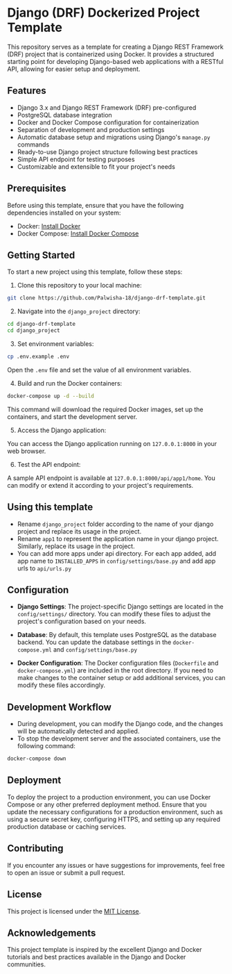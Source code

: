 # Django (DRF) Dockerized Project Template

This repository serves as a template for creating a Django REST Framework (DRF) project that is containerized using Docker. It provides a structured starting point for developing Django-based web applications with a RESTful API, allowing for easier setup and deployment.

## Features

- Django 3.x and Django REST Framework (DRF) pre-configured
- PostgreSQL database integration
- Docker and Docker Compose configuration for containerization
- Separation of development and production settings
- Automatic database setup and migrations using Django's `manage.py` commands
- Ready-to-use Django project structure following best practices
- Simple API endpoint for testing purposes
- Customizable and extensible to fit your project's needs

## Prerequisites

Before using this template, ensure that you have the following dependencies installed on your system:

- Docker: [Install Docker](https://www.docker.com/get-started)
- Docker Compose: [Install Docker Compose](https://docs.docker.com/compose/install/)

## Getting Started

To start a new project using this template, follow these steps:

1. Clone this repository to your local machine:

```bash
git clone https://github.com/Palwisha-18/django-drf-template.git
```

2. Navigate into the `django_project` directory:

```bash
cd django-drf-template
cd django_project
```

3. Set environment variables:

```bash
cp .env.example .env
```

Open the `.env` file and set the value of all environment variables.

4. Build and run the Docker containers:

```bash
docker-compose up -d --build
```

This command will download the required Docker images, set up the containers, and start the development server.

5. Access the Django application:

You can access the Django application running on `127.0.0.1:8000` in your web browser.

6. Test the API endpoint:

A sample API endpoint is available at `127.0.0.1:8000/api/app1/home`. You can modify or extend it according to your project's requirements.

## Using this template
- Rename `django_project` folder according to the name of your django project and replace its usage in the project.
- Rename `app1` to represent the application name in your django project. Similarly, replace its usage in the project.
- You can add more apps under api directory. For each app added, add app name to `INSTALLED_APPS` in `config/settings/base.py` and add app urls to `api/urls.py`

## Configuration

- **Django Settings**: The project-specific Django settings are located in the `config/settings/` directory. You can modify these files to adjust the project's configuration based on your needs.

- **Database**: By default, this template uses PostgreSQL as the database backend. You can update the database settings in the `docker-compose.yml` and `config/settings/base.py`

- **Docker Configuration**: The Docker configuration files (`Dockerfile` and `docker-compose.yml`) are included in the root directory. If you need to make changes to the container setup or add additional services, you can modify these files accordingly.

## Development Workflow

- During development, you can modify the Django code, and the changes will be automatically detected and applied.
- To stop the development server and the associated containers, use the following command:

```bash
docker-compose down
```

## Deployment

To deploy the project to a production environment, you can use Docker Compose or any other preferred deployment method. Ensure that you update the necessary configurations for a production environment, such as using a secure secret key, configuring HTTPS, and setting up any required production database or caching services.

## Contributing

If you encounter any issues or have suggestions for improvements, feel free to open an issue or submit a pull request.

## License

This project is licensed under the [MIT License](LICENSE).

## Acknowledgements

This project template is inspired by the excellent Django and Docker tutorials and best practices available in the Django and Docker communities.